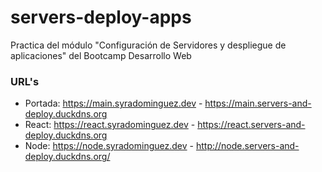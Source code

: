 # servers-deploy-apps
Practica del módulo "Configuración de Servidores y despliegue de aplicaciones" del Bootcamp Desarrollo Web

### URL's

  - Portada: https://main.syradominguez.dev - https://main.servers-and-deploy.duckdns.org
  - React: https://react.syradominguez.dev - https://react.servers-and-deploy.duckdns.org
  - Node: https://node.syradominguez.dev - http://node.servers-and-deploy.duckdns.org/